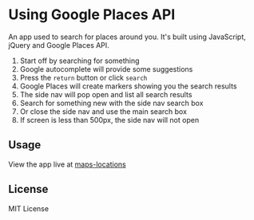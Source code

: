 # Using Google Places API

An app used to search for places around you. It's built using JavaScript, jQuery and Google Places API.

1. Start off by searching for something
2. Google autocomplete will provide some suggestions
3. Press the `return` button or click `search`
4. Google Places will create markers showing you the search results
5. The side nav will pop open and list all search results
6. Search for something new with the side nav search box
7. Or close the side nav and use the main search box
8. If screen is less than 500px, the side nav will not open

## Usage

View the app live at [maps-locations](https://billdevcode.github.io/projects/maps-locations/index.html)

## License

MIT License
